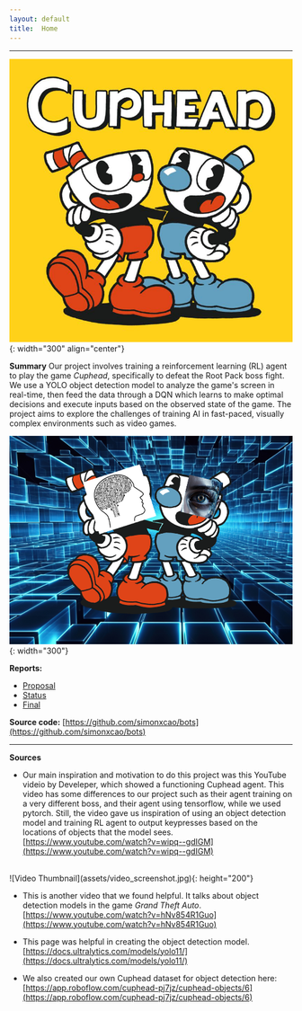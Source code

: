 ```yaml
---
layout: default
title:  Home
---
```


<hr>

![Cuphead Cover Art](assets/cuphead_cover_art.jpeg){: width="300" align="center"}



**Summary**
Our project involves training a reinforcement learning (RL) agent to play the game *Cuphead*, specifically to defeat the Root Pack boss fight. We use a YOLO object detection model to analyze the game's screen in real-time, then feed the data through a DQN which learns to make optimal decisions and execute inputs based on the observed state of the game. The project aims to explore the challenges of training AI in fast-paced, visually complex environments such as video games.

![Cuphead AI Image](assets/CUPHEAD_RL.png){: width="300"}




**Reports:**
 - [Proposal](proposal.html) 
 - [Status](status.html) 
 - [Final](final.html) 


**Source code:** 
[https://github.com/simonxcao/bots](https://github.com/simonxcao/bots)

<hr>

**Sources**

- Our main inspiration and motivation to do this project was this YouTube videio by Develeper, which showed a functioning Cuphead agent. This video has some differences to our project such as their agent training on a very different boss, and their agent using tensorflow, while we used pytorch. Still, the video gave us inspiration of using an object detection model and training RL agent to output keypresses based on the locations of objects that the model sees. <br>
 [https://www.youtube.com/watch?v=wipq--gdIGM](https://www.youtube.com/watch?v=wipq--gdIGM)
 <br>
 ![Video Thumbnail](assets/video_screenshot.jpg){: height="200"}

 - This is another video that we found helpful. It talks about object detection models in the game *Grand Theft Auto*.<br>
 [https://www.youtube.com/watch?v=hNv854R1Guo](https://www.youtube.com/watch?v=hNv854R1Guo)

 - This page was helpful in creating the object detection model. <br>
 [https://docs.ultralytics.com/models/yolo11/](https://docs.ultralytics.com/models/yolo11/)
 - We also created our own Cuphead dataset for object detection here:<br>
 [https://app.roboflow.com/cuphead-pj7jz/cuphead-objects/6](https://app.roboflow.com/cuphead-pj7jz/cuphead-objects/6)
 












